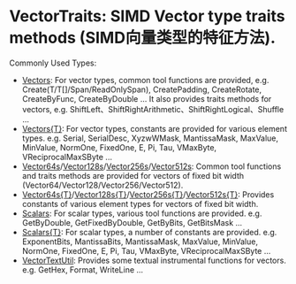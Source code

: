 # VectorTraits: SIMD Vector type traits methods (SIMD向量类型的特征方法).

Commonly Used Types:
- [Vectors](xref:Zyl.VectorTraits.Vectors): For vector types, common tool functions are provided, e.g. Create(T/T[]/Span/ReadOnlySpan), CreatePadding, CreateRotate, CreateByFunc, CreateByDouble ... It also provides traits methods for vectors, e.g. ShiftLeft、ShiftRightArithmetic、ShiftRightLogical、Shuffle ...
- [Vectors{T}](Zyl.VectorTraits.Vectors-1.yml): For vector types, constants are provided for various element types. e.g. Serial, SerialDesc, XyzwWMask, MantissaMask, MaxValue, MinValue, NormOne, FixedOne, E, Pi, Tau, VMaxByte, VReciprocalMaxSByte ...
- [Vector64s](xref:Zyl.VectorTraits.Vector64s)/[Vector128s](xref:Zyl.VectorTraits.Vector128s)/[Vector256s](xref:Zyl.VectorTraits.Vector256s)/[Vector512s](xref:Zyl.VectorTraits.Vector512s): Common tool functions and traits methods are provided for vectors of fixed bit width (Vector64/Vector128/Vector256/Vector512).
- [Vector64s{T}](Zyl.VectorTraits.Vector64s-1.yml)/[Vector128s{T}](Zyl.VectorTraits.Vector128s-1.yml)/[Vector256s{T}](Zyl.VectorTraits.Vector256s-1.yml)/[Vector512s{T}](Zyl.VectorTraits.Vector512s-1.yml): Provides constants of various element types for vectors of fixed bit width.
- [Scalars](xref:Zyl.VectorTraits.Scalars): For scalar types, various tool functions are provided. e.g. GetByDouble, GetFixedByDouble, GetByBits, GetBitsMask ...
- [Scalars{T}](Zyl.VectorTraits.Scalars-1.yml): For scalar types, a number of constants are provided. e.g. ExponentBits, MantissaBits, MantissaMask, MaxValue, MinValue, NormOne, FixedOne, E, Pi, Tau, VMaxByte, VReciprocalMaxSByte ...
- [VectorTextUtil](xref:Zyl.VectorTraits.VectorTextUtil): Provides some textual instrumental functions for vectors. e.g. GetHex, Format, WriteLine ...

